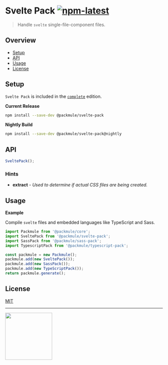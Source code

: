 # Svelte Pack [![npm-latest]][npm]

> Handle `svelte` single-file-component files.

## Overview

-   [Setup](#setup)
-   [API](#api)
-   [Usage](#usage)
-   [License](#license)

## Setup

`Svelte Pack` is included in the [`complete`][edition-complete] edition.

**Current Release**

```bash
npm install --save-dev @packmule/svelte-pack
```

**Nightly Build**

```bash
npm install --save-dev @packmule/svelte-pack@nightly
```

## API

```typescript
SveltePack();
```

### Hints

-   **extract** - _Used to determine if actual CSS files are being created._

## Usage

**Example**

Compile `svelte` files and embedded languages like TypeScript and Sass.

```typescript
import Packmule from '@packmule/core';
import SveltePack from '@packmule/svelte-pack';
import SassPack from '@packmule/sass-pack';
import TypescriptPack from '@packmule/typescript-pack';

const packmule = new Packmule();
packmule.add(new SveltePack());
packmule.add(new SassPack());
packmule.add(new TypeScriptPack());
return packmule.generate();
```

## License

[MIT](https://choosealicense.com/licenses/mit/)

---

[<img src="https://www.pixelart.at/fileadmin/images/logo-new/logo.svg" width="150">](https://www.pixelart.at/)

[packmule-hints]: https://www.npmjs.com/package/@packmule/core#hints
[packmule-api]: https://www.npmjs.com/package/@packmule/core#api
[npm]: https://www.npmjs.com/package/@packmule/svelte-pack
[npm-latest]: https://img.shields.io/npm/v/@packmule/svelte-pack/latest?color=%230AC2FF&label=release&style=for-the-badge
[edition-default]: https://www.npmjs.com/package/@packmule/default
[edition-complete]: https://www.npmjs.com/package/@packmule/complete
